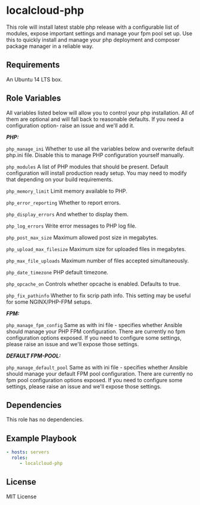 localcloud-php
=========

This role will install latest stable php release with a configurable list of modules, expose important settings and
manage your fpm pool set up. Use this to quickly install and manage your php deployment and composer package manager
in a reliable way.

Requirements
------------

An Ubuntu 14 LTS box.

Role Variables
--------------

All variables listed below will allow you to control your php installation. All of them are optional and will
fall back to reasonable defaults. If you need a configuration option- raise an issue and we'll add it.

***PHP:***

`php_manage_ini`
Whether to use all the variables below and overwrite default php.ini file. Disable this to manage PHP configuration yourself manually.

`php_modules`
A list of PHP modules that should be present. Default configuration will install production ready setup. You may need to modify that depending on your build requirements.

`php_memory_limit`
Limit memory available to PHP.

`php_error_reporting`
Whether to report errors.

`php_display_errors`
And whether to display them.

`php_log_errors`
Write error messages to PHP log file.

`php_post_max_size`
Maximum allowed post size in megabytes.

`php_upload_max_filesize`
Maximum size for uploaded files in megabytes.

`php_max_file_uploads`
Maximum number of files accepted simultaneously.

`php_date_timezone`
PHP default timezone.

`php_opcache_on`
Controls whether opcache is enabled. Defaults to true.

`php_fix_pathinfo`
Whether to fix scrip path info. This setting may be useful for some NGINX/PHP-FPM setups.



***FPM:***

`php_manage_fpm_config`
Same as with ini file - specifies whether Ansible should manage your PHP FPM configuration.
There are currently no fpm configuration options exposed. If you need to configure some settings, please raise an issue and we'll expose those settings.


***DEFAULT FPM-POOL:***

`php_manage_default_pool`
Same as with ini file - specifies whether Ansible should manage your default FPM pool configuration.
There are currently no fpm pool configuration options exposed. If you need to configure some settings, please raise an issue and we'll expose those settings.


Dependencies
------------

This role has no dependencies.

Example Playbook
----------------


```yml
- hosts: servers
  roles:
     - localcloud-php

```


License
-------

MIT License
